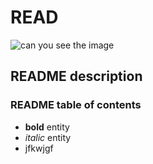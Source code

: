 # READ

![can you see the image ](/images/image_1)

## README description

### README table of contents
- **bold** entity
- *italic* entity
- jfkwjgf



